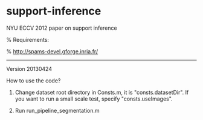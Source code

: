 support-inference
=================

NYU ECCV 2012 paper on support inference


% Requirements:


% http://spams-devel.gforge.inria.fr/


-------------------------------------------------
Version 20130424

How to use the code?

1. Change dataset root directory in Consts.m, it is "consts.datasetDir".
   If you want to run a small scale test, specify "consts.useImages".

2. Run run_pipeline_segmentation.m

